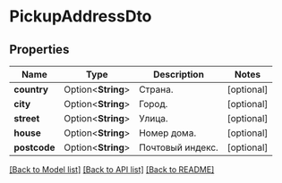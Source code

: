 # PickupAddressDto

## Properties

Name | Type | Description | Notes
------------ | ------------- | ------------- | -------------
**country** | Option<**String**> | Страна. | [optional]
**city** | Option<**String**> | Город. | [optional]
**street** | Option<**String**> | Улица. | [optional]
**house** | Option<**String**> | Номер дома. | [optional]
**postcode** | Option<**String**> | Почтовый индекс. | [optional]

[[Back to Model list]](../README.md#documentation-for-models) [[Back to API list]](../README.md#documentation-for-api-endpoints) [[Back to README]](../README.md)



